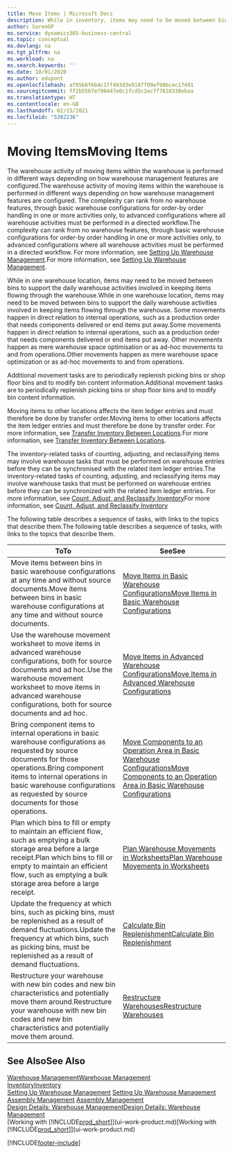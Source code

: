 ```yaml
---
title: Move Items | Microsoft Docs
description: While in inventory, items may need to be moved between bins to support the daily warehouse activities involved in keeping items flowing through the warehouse. Some movements happen in direct relation to internal operations, such as a production order that needs components delivered or end items put away. Other movements happen as mere warehouse space optimisation or as ad-hoc movements to and from operations.
author: SorenGP
ms.service: dynamics365-business-central
ms.topic: conceptual
ms.devlang: na
ms.tgt_pltfrm: na
ms.workload: na
ms.search.keywords: ''
ms.date: 10/01/2020
ms.author: edupont
ms.openlocfilehash: af05b6f6b4c1ff493d3e9187f09ef98bcec17491
ms.sourcegitcommit: ff2b55b7e790447e0c1fcd5c2ec7f7610338ebaa
ms.translationtype: HT
ms.contentlocale: en-GB
ms.lasthandoff: 02/15/2021
ms.locfileid: "5382236"
---
```

# <a name="moving-items"></a><span data-ttu-id="cecb4-105">Moving Items</span><span class="sxs-lookup"><span data-stu-id="cecb4-105">Moving Items</span></span>
<span data-ttu-id="cecb4-106">The warehouse activity of moving items within the warehouse is performed in different ways depending on how warehouse management features are configured.</span><span class="sxs-lookup"><span data-stu-id="cecb4-106">The warehouse activity of moving items within the warehouse is performed in different ways depending on how warehouse management features are configured.</span></span> <span data-ttu-id="cecb4-107">The complexity can rank from no warehouse features, through basic warehouse configurations for order-by order handling in one or more activities only, to advanced configurations where all warehouse activities must be performed in a directed workflow.</span><span class="sxs-lookup"><span data-stu-id="cecb4-107">The complexity can rank from no warehouse features, through basic warehouse configurations for order-by order handling in one or more activities only, to advanced configurations where all warehouse activities must be performed in a directed workflow.</span></span> <span data-ttu-id="cecb4-108">For more information, see [Setting Up Warehouse Management](warehouse-setup-warehouse.md).</span><span class="sxs-lookup"><span data-stu-id="cecb4-108">For more information, see [Setting Up Warehouse Management](warehouse-setup-warehouse.md).</span></span>

<span data-ttu-id="cecb4-109">While in one warehouse location, items may need to be moved between bins to support the daily warehouse activities involved in keeping items flowing through the warehouse.</span><span class="sxs-lookup"><span data-stu-id="cecb4-109">While in one warehouse location, items may need to be moved between bins to support the daily warehouse activities involved in keeping items flowing through the warehouse.</span></span> <span data-ttu-id="cecb4-110">Some movements happen in direct relation to internal operations, such as a production order that needs components delivered or end items put away.</span><span class="sxs-lookup"><span data-stu-id="cecb4-110">Some movements happen in direct relation to internal operations, such as a production order that needs components delivered or end items put away.</span></span> <span data-ttu-id="cecb4-111">Other movements happen as mere warehouse space optimisation or as ad-hoc movements to and from operations.</span><span class="sxs-lookup"><span data-stu-id="cecb4-111">Other movements happen as mere warehouse space optimization or as ad-hoc movements to and from operations.</span></span>

<span data-ttu-id="cecb4-112">Additional movement tasks are to periodically replenish picking bins or shop floor bins and to modify bin content information.</span><span class="sxs-lookup"><span data-stu-id="cecb4-112">Additional movement tasks are to periodically replenish picking bins or shop floor bins and to modify bin content information.</span></span>

<span data-ttu-id="cecb4-113">Moving items to other locations affects the item ledger entries and must therefore be done by transfer order.</span><span class="sxs-lookup"><span data-stu-id="cecb4-113">Moving items to other locations affects the item ledger entries and must therefore be done by transfer order.</span></span> <span data-ttu-id="cecb4-114">For more information, see [Transfer Inventory Between Locations](inventory-how-transfer-between-locations.md).</span><span class="sxs-lookup"><span data-stu-id="cecb4-114">For more information, see [Transfer Inventory Between Locations](inventory-how-transfer-between-locations.md).</span></span>  

<span data-ttu-id="cecb4-115">The inventory-related tasks of counting, adjusting, and reclassifying items may involve warehouse tasks that must be performed on warehouse entries before they can be synchronised with the related item ledger entries.</span><span class="sxs-lookup"><span data-stu-id="cecb4-115">The inventory-related tasks of counting, adjusting, and reclassifying items may involve warehouse tasks that must be performed on warehouse entries before they can be synchronized with the related item ledger entries.</span></span> <span data-ttu-id="cecb4-116">For more information, see [Count, Adjust, and Reclassify Inventory](inventory-how-count-adjust-reclassify.md)</span><span class="sxs-lookup"><span data-stu-id="cecb4-116">For more information, see [Count, Adjust, and Reclassify Inventory](inventory-how-count-adjust-reclassify.md)</span></span>  

 <span data-ttu-id="cecb4-117">The following table describes a sequence of tasks, with links to the topics that describe them.</span><span class="sxs-lookup"><span data-stu-id="cecb4-117">The following table describes a sequence of tasks, with links to the topics that describe them.</span></span>   

|<span data-ttu-id="cecb4-118">**To**</span><span class="sxs-lookup"><span data-stu-id="cecb4-118">**To**</span></span>|<span data-ttu-id="cecb4-119">**See**</span><span class="sxs-lookup"><span data-stu-id="cecb4-119">**See**</span></span>|  
|------------|-------------|  
|<span data-ttu-id="cecb4-120">Move items between bins in basic warehouse configurations at any time and without source documents.</span><span class="sxs-lookup"><span data-stu-id="cecb4-120">Move items between bins in basic warehouse configurations at any time and without source documents.</span></span>|[<span data-ttu-id="cecb4-121">Move Items in Basic Warehouse Configurations</span><span class="sxs-lookup"><span data-stu-id="cecb4-121">Move Items in Basic Warehouse Configurations</span></span>](warehouse-how-to-move-items-ad-hoc-in-basic-warehousing.md)|
|<span data-ttu-id="cecb4-122">Use the warehouse movement worksheet to move items in advanced warehouse configurations, both for source documents and ad hoc.</span><span class="sxs-lookup"><span data-stu-id="cecb4-122">Use the warehouse movement worksheet to move items in advanced warehouse configurations, both for source documents and ad hoc.</span></span>|[<span data-ttu-id="cecb4-123">Move Items in Advanced Warehouse Configurations</span><span class="sxs-lookup"><span data-stu-id="cecb4-123">Move Items in Advanced Warehouse Configurations</span></span>](warehouse-how-to-move-items-in-advanced-warehousing.md)|  
|<span data-ttu-id="cecb4-124">Bring component items to internal operations in basic warehouse configurations as requested by source documents for those operations.</span><span class="sxs-lookup"><span data-stu-id="cecb4-124">Bring component items to internal operations in basic warehouse configurations as requested by source documents for those operations.</span></span>|[<span data-ttu-id="cecb4-125">Move Components to an Operation Area in Basic Warehouse Configurations</span><span class="sxs-lookup"><span data-stu-id="cecb4-125">Move Components to an Operation Area in Basic Warehouse Configurations</span></span>](warehouse-how-to-move-components-to-an-operation-area-in-basic-warehousing.md)|
|<span data-ttu-id="cecb4-126">Plan which bins to fill or empty to maintain an efficient flow, such as emptying a bulk storage area before a large receipt.</span><span class="sxs-lookup"><span data-stu-id="cecb4-126">Plan which bins to fill or empty to maintain an efficient flow, such as emptying a bulk storage area before a large receipt.</span></span>|[<span data-ttu-id="cecb4-127">Plan Warehouse Movements in Worksheets</span><span class="sxs-lookup"><span data-stu-id="cecb4-127">Plan Warehouse Movements in Worksheets</span></span>](warehouse-how-to-plan-warehouse-movements-in-worksheets.md)|
|<span data-ttu-id="cecb4-128">Update the frequency at which bins, such as picking bins, must be replenished as a result of demand fluctuations.</span><span class="sxs-lookup"><span data-stu-id="cecb4-128">Update the frequency at which bins, such as picking bins, must be replenished as a result of demand fluctuations.</span></span>|[<span data-ttu-id="cecb4-129">Calculate Bin Replenishment</span><span class="sxs-lookup"><span data-stu-id="cecb4-129">Calculate Bin Replenishment</span></span>](warehouse-how-to-calculate-bin-replenishment.md)|
|<span data-ttu-id="cecb4-130">Restructure your warehouse with new bin codes and new bin characteristics and potentially move them around.</span><span class="sxs-lookup"><span data-stu-id="cecb4-130">Restructure your warehouse with new bin codes and new bin characteristics and potentially move them around.</span></span>|[<span data-ttu-id="cecb4-131">Restructure Warehouses</span><span class="sxs-lookup"><span data-stu-id="cecb4-131">Restructure Warehouses</span></span>](warehouse-how-to-restructure-warehouses.md)|  

## <a name="see-also"></a><span data-ttu-id="cecb4-132">See Also</span><span class="sxs-lookup"><span data-stu-id="cecb4-132">See Also</span></span>  
[<span data-ttu-id="cecb4-133">Warehouse Management</span><span class="sxs-lookup"><span data-stu-id="cecb4-133">Warehouse Management</span></span>](warehouse-manage-warehouse.md)  
[<span data-ttu-id="cecb4-134">Inventory</span><span class="sxs-lookup"><span data-stu-id="cecb4-134">Inventory</span></span>](inventory-manage-inventory.md)  
<span data-ttu-id="cecb4-135">[Setting Up Warehouse Management](warehouse-setup-warehouse.md)   </span><span class="sxs-lookup"><span data-stu-id="cecb4-135">[Setting Up Warehouse Management](warehouse-setup-warehouse.md)   </span></span>  
<span data-ttu-id="cecb4-136">[Assembly Management](assembly-assemble-items.md)  </span><span class="sxs-lookup"><span data-stu-id="cecb4-136">[Assembly Management](assembly-assemble-items.md)  </span></span>  
[<span data-ttu-id="cecb4-137">Design Details: Warehouse Management</span><span class="sxs-lookup"><span data-stu-id="cecb4-137">Design Details: Warehouse Management</span></span>](design-details-warehouse-management.md)  
<span data-ttu-id="cecb4-138">[Working with [!INCLUDE[prod_short](includes/prod_short.md)]](ui-work-product.md)</span><span class="sxs-lookup"><span data-stu-id="cecb4-138">[Working with [!INCLUDE[prod_short](includes/prod_short.md)]](ui-work-product.md)</span></span>


[!INCLUDE[footer-include](includes/footer-banner.md)]